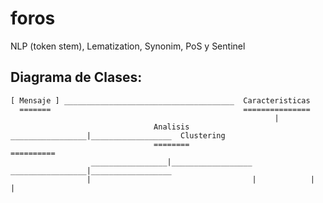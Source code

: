 # foros
NLP (token stem), Lematization, Synonim, PoS y Sentinel
## Diagrama de Clases:

    [ Mensaje ] ______________________________________  Caracteristicas
      =======                                           ===============
                                                               |
                                    Analisis  _________________|__________________  Clustering
                                    ========                                        ==========
                      _________________|__________________              _________________|__________________
                     |                                    |            |                                    |
                             